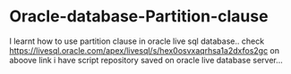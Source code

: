 # Oracle-database-Partition-clause
I learnt how to use partition clause in oracle live sql database..
check https://livesql.oracle.com/apex/livesql/s/hex0osvxaqrhsa1a2dxfos2gc 
on aboove link i have script repository saved on oracle live database server...
